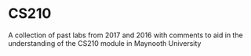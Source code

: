 # CS210
A collection of past labs from 2017 and 2016 with comments to aid in the understanding of the CS210 module in Maynooth University
